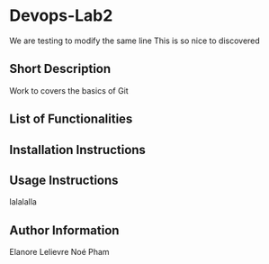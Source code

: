 # Devops-Lab2

We are testing to modify the same line 
This is so nice to discovered 

## Short Description

Work to covers the basics of Git

## List of Functionalities

## Installation Instructions

## Usage Instructions

lalalalla

## Author Information

Elanore Lelievre
Noé Pham
